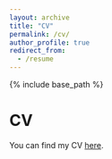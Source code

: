 ```yaml
---
layout: archive
title: "CV"
permalink: /cv/
author_profile: true
redirect_from:
  - /resume
---
```


{% include base_path %}

CV
======
You can find my CV [here](https://www.dropbox.com/scl/fi/soh4te3q7jo46mnqetx3p/Curriculum_Vitae_Yilin_Su.pdf?rlkey=4jsujsrbzm28rp8x2qdiejjvz&dl=0).
